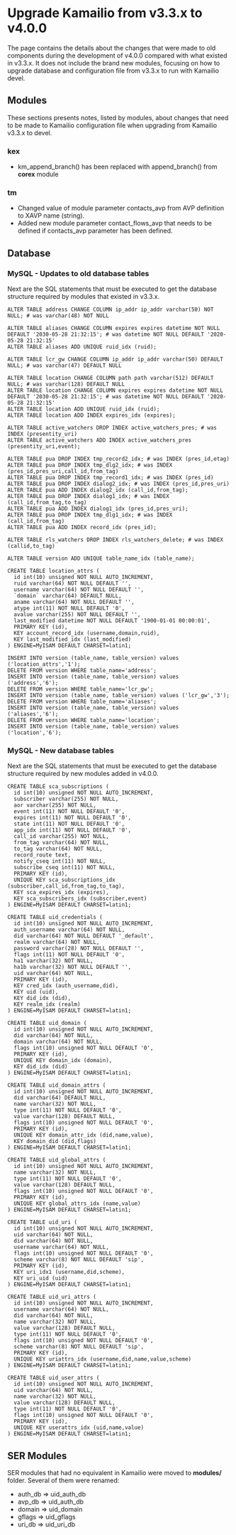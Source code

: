 # Upgrade Kamailio from v3.3.x to v4.0.0

The page contains the details about the changes that were made to old
components during the development of v4.0.0 compared with what existed
in v3.3.x. It does not include the brand new modules, focusing on how to
upgrade database and configuration file from v3.3.x to run with Kamailio
devel.

## Modules

These sections presents notes, listed by modules, about changes that
need to be made to Kamailio configuration file when upgrading from
Kamailio v3.3.x to devel.

### kex

-   km_append_branch() has been replaced with append_branch() from
    **corex** module

### tm

-   Changed value of module parameter contacts_avp from AVP definition
    to XAVP name (string).
-   Added new module parameter contact_flows_avp that needs to be
    defined if contacts_avp parameter has been defined.

## Database

### MySQL - Updates to old database tables

Next are the SQL statements that must be executed to get the database
structure required by modules that existed in v3.3.x.

    ALTER TABLE address CHANGE COLUMN ip_addr ip_addr varchar(50) NOT NULL; # was varchar(48) NOT NULL

    ALTER TABLE aliases CHANGE COLUMN expires expires datetime NOT NULL DEFAULT '2030-05-28 21:32:15'; # was datetime NOT NULL DEFAULT '2020-05-28 21:32:15'
    ALTER TABLE aliases ADD UNIQUE ruid_idx (ruid);

    ALTER TABLE lcr_gw CHANGE COLUMN ip_addr ip_addr varchar(50) DEFAULT NULL; # was varchar(47) DEFAULT NULL

    ALTER TABLE location CHANGE COLUMN path path varchar(512) DEFAULT NULL; # was varchar(128) DEFAULT NULL
    ALTER TABLE location CHANGE COLUMN expires expires datetime NOT NULL DEFAULT '2030-05-28 21:32:15'; # was datetime NOT NULL DEFAULT '2020-05-28 21:32:15'
    ALTER TABLE location ADD UNIQUE ruid_idx (ruid);
    ALTER TABLE location ADD INDEX expires_idx (expires);

    ALTER TABLE active_watchers DROP INDEX active_watchers_pres; # was INDEX (presentity_uri)
    ALTER TABLE active_watchers ADD INDEX active_watchers_pres (presentity_uri,event);

    ALTER TABLE pua DROP INDEX tmp_record2_idx; # was INDEX (pres_id,etag)
    ALTER TABLE pua DROP INDEX tmp_dlg2_idx; # was INDEX (pres_id,pres_uri,call_id,from_tag)
    ALTER TABLE pua DROP INDEX tmp_record1_idx; # was INDEX (pres_id)
    ALTER TABLE pua DROP INDEX dialog2_idx; # was INDEX (pres_id,pres_uri)
    ALTER TABLE pua ADD INDEX dialog2_idx (call_id,from_tag);
    ALTER TABLE pua DROP INDEX dialog1_idx; # was INDEX (call_id,from_tag,to_tag)
    ALTER TABLE pua ADD INDEX dialog1_idx (pres_id,pres_uri);
    ALTER TABLE pua DROP INDEX tmp_dlg1_idx; # was INDEX (call_id,from_tag)
    ALTER TABLE pua ADD INDEX record_idx (pres_id);

    ALTER TABLE rls_watchers DROP INDEX rls_watchers_delete; # was INDEX (callid,to_tag)

    ALTER TABLE version ADD UNIQUE table_name_idx (table_name);

    CREATE TABLE location_attrs (
      id int(10) unsigned NOT NULL AUTO_INCREMENT,
      ruid varchar(64) NOT NULL DEFAULT '',
      username varchar(64) NOT NULL DEFAULT '',
      `domain` varchar(64) DEFAULT NULL,
      aname varchar(64) NOT NULL DEFAULT '',
      atype int(11) NOT NULL DEFAULT '0',
      avalue varchar(255) NOT NULL DEFAULT '',
      last_modified datetime NOT NULL DEFAULT '1900-01-01 00:00:01',
      PRIMARY KEY (id),
      KEY account_record_idx (username,domain,ruid),
      KEY last_modified_idx (last_modified)
    ) ENGINE=MyISAM DEFAULT CHARSET=latin1;

    INSERT INTO version (table_name, table_version) values ('location_attrs','1');
    DELETE FROM version WHERE table_name='address';
    INSERT INTO version (table_name, table_version) values ('address','6');
    DELETE FROM version WHERE table_name='lcr_gw';
    INSERT INTO version (table_name, table_version) values ('lcr_gw','3');
    DELETE FROM version WHERE table_name='aliases';
    INSERT INTO version (table_name, table_version) values ('aliases','6');
    DELETE FROM version WHERE table_name='location';
    INSERT INTO version (table_name, table_version) values ('location','6');

### MySQL - New database tables

Next are the SQL statements that must be executed to get the database
structure required by new modules added in v4.0.0.

    CREATE TABLE sca_subscriptions (
      id int(10) unsigned NOT NULL AUTO_INCREMENT,
      subscriber varchar(255) NOT NULL,
      aor varchar(255) NOT NULL,
      event int(11) NOT NULL DEFAULT '0',
      expires int(11) NOT NULL DEFAULT '0',
      state int(11) NOT NULL DEFAULT '0',
      app_idx int(11) NOT NULL DEFAULT '0',
      call_id varchar(255) NOT NULL,
      from_tag varchar(64) NOT NULL,
      to_tag varchar(64) NOT NULL,
      record_route text,
      notify_cseq int(11) NOT NULL,
      subscribe_cseq int(11) NOT NULL,
      PRIMARY KEY (id),
      UNIQUE KEY sca_subscriptions_idx (subscriber,call_id,from_tag,to_tag),
      KEY sca_expires_idx (expires),
      KEY sca_subscribers_idx (subscriber,event)
    ) ENGINE=MyISAM DEFAULT CHARSET=latin1;

    CREATE TABLE uid_credentials (
      id int(10) unsigned NOT NULL AUTO_INCREMENT,
      auth_username varchar(64) NOT NULL,
      did varchar(64) NOT NULL DEFAULT '_default',
      realm varchar(64) NOT NULL,
      password varchar(28) NOT NULL DEFAULT '',
      flags int(11) NOT NULL DEFAULT '0',
      ha1 varchar(32) NOT NULL,
      ha1b varchar(32) NOT NULL DEFAULT '',
      uid varchar(64) NOT NULL,
      PRIMARY KEY (id),
      KEY cred_idx (auth_username,did),
      KEY uid (uid),
      KEY did_idx (did),
      KEY realm_idx (realm)
    ) ENGINE=MyISAM DEFAULT CHARSET=latin1;

    CREATE TABLE uid_domain (
      id int(10) unsigned NOT NULL AUTO_INCREMENT,
      did varchar(64) NOT NULL,
      domain varchar(64) NOT NULL,
      flags int(10) unsigned NOT NULL DEFAULT '0',
      PRIMARY KEY (id),
      UNIQUE KEY domain_idx (domain),
      KEY did_idx (did)
    ) ENGINE=MyISAM DEFAULT CHARSET=latin1;

    CREATE TABLE uid_domain_attrs (
      id int(10) unsigned NOT NULL AUTO_INCREMENT,
      did varchar(64) DEFAULT NULL,
      name varchar(32) NOT NULL,
      type int(11) NOT NULL DEFAULT '0',
      value varchar(128) DEFAULT NULL,
      flags int(10) unsigned NOT NULL DEFAULT '0',
      PRIMARY KEY (id),
      UNIQUE KEY domain_attr_idx (did,name,value),
      KEY domain_did (did,flags)
    ) ENGINE=MyISAM DEFAULT CHARSET=latin1;

    CREATE TABLE uid_global_attrs (
      id int(10) unsigned NOT NULL AUTO_INCREMENT,
      name varchar(32) NOT NULL,
      type int(11) NOT NULL DEFAULT '0',
      value varchar(128) DEFAULT NULL,
      flags int(10) unsigned NOT NULL DEFAULT '0',
      PRIMARY KEY (id),
      UNIQUE KEY global_attrs_idx (name,value)
    ) ENGINE=MyISAM DEFAULT CHARSET=latin1;

    CREATE TABLE uid_uri (
      id int(10) unsigned NOT NULL AUTO_INCREMENT,
      uid varchar(64) NOT NULL,
      did varchar(64) NOT NULL,
      username varchar(64) NOT NULL,
      flags int(10) unsigned NOT NULL DEFAULT '0',
      scheme varchar(8) NOT NULL DEFAULT 'sip',
      PRIMARY KEY (id),
      KEY uri_idx1 (username,did,scheme),
      KEY uri_uid (uid)
    ) ENGINE=MyISAM DEFAULT CHARSET=latin1;

    CREATE TABLE uid_uri_attrs (
      id int(10) unsigned NOT NULL AUTO_INCREMENT,
      username varchar(64) NOT NULL,
      did varchar(64) NOT NULL,
      name varchar(32) NOT NULL,
      value varchar(128) DEFAULT NULL,
      type int(11) NOT NULL DEFAULT '0',
      flags int(10) unsigned NOT NULL DEFAULT '0',
      scheme varchar(8) NOT NULL DEFAULT 'sip',
      PRIMARY KEY (id),
      UNIQUE KEY uriattrs_idx (username,did,name,value,scheme)
    ) ENGINE=MyISAM DEFAULT CHARSET=latin1;

    CREATE TABLE uid_user_attrs (
      id int(10) unsigned NOT NULL AUTO_INCREMENT,
      uid varchar(64) NOT NULL,
      name varchar(32) NOT NULL,
      value varchar(128) DEFAULT NULL,
      type int(11) NOT NULL DEFAULT '0',
      flags int(10) unsigned NOT NULL DEFAULT '0',
      PRIMARY KEY (id),
      UNIQUE KEY userattrs_idx (uid,name,value)
    ) ENGINE=MyISAM DEFAULT CHARSET=latin1;

## SER Modules

SER modules that had no equivalent in Kamailio were moved to
**modules/** folder. Several of them were renamed:

-   auth_db => uid_auth_db
-   avp_db => uid_auth_db
-   domain => uid_domain
-   gflags => uid_gflags
-   uri_db => uid_uri_db
